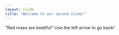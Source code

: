 ```yaml
---
layout: slide
title: "Welcome to our second slide!"
---
```

"Red roses are beatiful"
Use the left arrow to go back!
